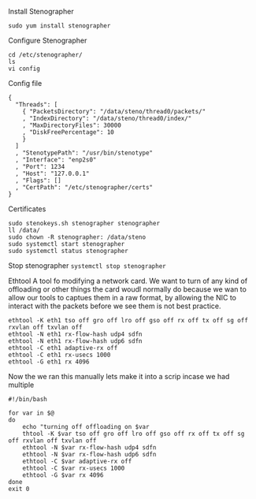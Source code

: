Install Stenographer
```
sudo yum install stenographer
```
Configure Stenographer
```
cd /etc/stenographer/
ls
vi config  

```

Config file

```
{
  "Threads": [
    { "PacketsDirectory": "/data/steno/thread0/packets/"
    , "IndexDirectory": "/data/steno/thread0/index/"
    , "MaxDirectoryFiles": 30000
    , "DiskFreePercentage": 10
    }
  ]
  , "StenotypePath": "/usr/bin/stenotype"
  , "Interface": "enp2s0"
  , "Port": 1234
  , "Host": "127.0.0.1"
  , "Flags": []
  , "CertPath": "/etc/stenographer/certs"
}
```
Certificates
```
sudo stenokeys.sh stenographer stenographer
ll /data/
sudo chown -R stenographer: /data/steno
sudo systemctl start stenographer  
sudo systemctl status stenographer  

```

Stop stenographer
`systemctl stop stenographer`

Ethtool
A tool fo modifying a network card. We want to turn of any kind of offloading or other things the card woudl normally do because we wan to allow our tools to captues them in a raw format, by allowing the NIC to interact with the packets before we see them is not best practice.
```
ethtool -K eth1 tso off gro off lro off gso off rx off tx off sg off rxvlan off txvlan off  
ethtool -N eth1 rx-flow-hash udp4 sdfn
ethtool -N eth1 rx-flow-hash udp6 sdfn
ethtool -C eth1 adaptive-rx off
ethtool -C eth1 rx-usecs 1000
ethtool -G eth1 rx 4096  
```
Now the we ran this manually lets make it into a scrip incase we had multiple

```
#!/bin/bash

for var in $@
do 
    echo "turning off offloading on $var  
    thtool -K $var tso off gro off lro off gso off rx off tx off sg off rxvlan off txvlan off  
    ethtool -N $var rx-flow-hash udp4 sdfn
    ethtool -N $var rx-flow-hash udp6 sdfn
    ethtool -C $var adaptive-rx off
    ethtool -C $var rx-usecs 1000
    ethtool -G $var rx 4096
done
exit 0  
```